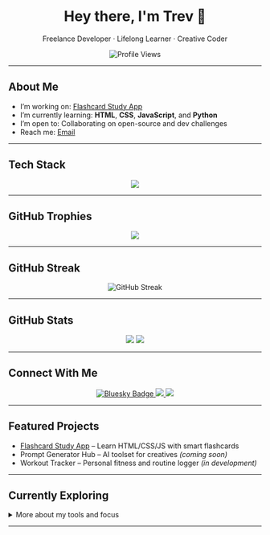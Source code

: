 <!-- Profile README for TrevorBrowning -->

<h1 align="center">Hey there, I'm Trev 👋</h1>
<p align="center">Freelance Developer · Lifelong Learner · Creative Coder</p>

<p align="center">
  <img src="https://komarev.com/ghpvc/?username=trevorbrowning&style=flat&color=blue" alt="Profile Views" />
</p>

---

## About Me

- I’m working on: [Flashcard Study App](https://trevorbrowning.com/fcc-flashcards/)
- I’m currently learning: **HTML**, **CSS**, **JavaScript**, and **Python**
- I’m open to: Collaborating on open-source and dev challenges
- Reach me: [Email](mailto:trevryanbrowning@gmail.com)

---

## Tech Stack

<p align="center">
  <img src="https://skillicons.dev/icons?i=html,css,js,python,flask,react" />
</p>

---

## GitHub Trophies

<p align="center">
  <img src="https://github-profile-trophy.vercel.app/?username=trevorbrowning&theme=flat&row=1&column=6" />
</p>

---

## GitHub Streak

<p align="center">
  <img src="https://streak-stats.demolab.com?user=trevorbrowning&theme=default" alt="GitHub Streak" />
</p>

---

## GitHub Stats

<p align="center">
  <img src="https://github-readme-stats.vercel.app/api?username=trevorbrowning&show_icons=true&theme=default" />
  <img src="https://github-readme-stats.vercel.app/api/top-langs/?username=trevorbrowning&layout=compact" />
</p>

---

## Connect With Me

<p align="center">
  <a href="https://bsky.app/profile/trevorbrowning.com">
  <img src="https://img.shields.io/badge/Bluesky-1e90ff?style=for-the-badge&logo=cloudflare&logoColor=white" alt="Bluesky Badge"/>
</a>

  <a href="https://twitter.com/BrowningRTrevor">
    <img src="https://img.shields.io/badge/Twitter-1DA1F2?style=for-the-badge&logo=twitter&logoColor=white" />
  </a>
  <a href="https://trevorbrowning.com">
    <img src="https://img.shields.io/badge/Portfolio-000?style=for-the-badge&logo=github&logoColor=white" />
  </a>
</p>

---

## Featured Projects

- [Flashcard Study App](https://trevorbrowning.com/fcc-flashcards/) – Learn HTML/CSS/JS with smart flashcards  
- Prompt Generator Hub – AI toolset for creatives *(coming soon)*  
- Workout Tracker – Personal fitness and routine logger *(in development)*

---

## Currently Exploring

<details>
<summary>More about my tools and focus</summary>

- **Tools**: VS Code, GitHub CLI, Flask, Jekyll  
- **OS**: Ubuntu + Windows  
- **Creative interests**: Filmmaking, story/world building, pixel art

</details>

---
